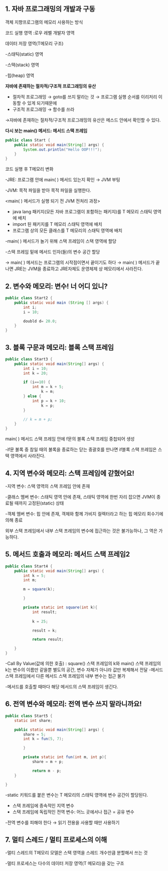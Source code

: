 ## 1. 자바 프로그래밍의 개발과 구동

객체 지향프로그램의 메모리 사용하는 방식

코드 실행 영역 :로우 레벨 개발자 영역

데이터 저장 영역(T메모리 구조)

-스태틱(static) 영역

-스택(stack) 영역

-힙(heap) 영역

**자바에 존재하는 절차적/구조적 프로그래밍의 유산**

- 절차적 프로그래밍 → goto를 쓰지 말라는 것 → 프로그램 실행 순서를 이리저리 이동할 수 있게 되기때문에
- 구조적 프로그래밍 → 함수를 쓰라

→자바에 존재하는 절차적/구조적 프로그래밍의 유산은 메스드 안에서 확인할 수 있다. 

**다시 보는 main() 메서드: 메서드 스택 프레임**

```java
public class Start {
	public static void main(String[] args) {
		System.out.println("Hello OOP!!!");
	}
}
```

코드 실행 후 T메모리 변화

-JRE:  프로그램 안에 main( ) 메서드 있는지 확인 → JVM 부팅 

-JVM: 목적 파일을 받아  목적 파일을 실행한다. 

<main( ) 메서드가 실행 되기 전 JVM 전처리 과정>

- java lang 패키지(모든 자바 프로그램이 포함하는 패키지)를 T 메모리 스태틱 영역에 배치
- import 된 패키지를 T 메모리 스태틱 영역에 배치
- 프로그램 상의 모든 클래스를 T 메모리의 스태틱 영역에 배치

-main( ) 메서드가 놀기 위해 스택 프레임이 스택 영역에 할당

-스택 프레임 밑에 메서드 인자(들)의 변수 공간 할당

→ main( ) 메서드는 프로그램의 시작점이면서 끝이기도 하다 → main( ) 메서드가 끝나면 JRE는 JVM을 종료하고 JRE자체도 운영체제 상 메모리에서 사라진다. 

## 2. 변수와 메모리: 변수! 너 어디 있니?

```java
public class Start2 {
	public static void main (String [] args) {
		int i;
		i = 10;

		doubld d= 20.0;
	}
}
```

## 3. 블록 구문과 메모리: 블록 스택 프레임

```java
public class Start3 {
	public static void main(String[] args) {
		int i = 10;
		int k = 20;

		if (i==10) {
			int m = k + 5;
				k = m;
		} else {
			int p = k + 10;
				k = p;
		}

		// k = m + p;
	}
}
```

main( ) 메서드 스택 프레임 안에 f문의 블록 스택 프레임 중첩되어 생성

-if문 불록 중 참일 때의 불록을 종료하는 닫는 중괄호를 만나면 if블록 스택 프레임은 스택 영역에서 사라진다.

## 4. 지역 변수와 메모리: 스택 프레임에 갇혔어요!

-지역 변수: 스택 영역의 스택 프레임 안에 존재

-클래스 멤버 변수: 스태틱 영역 안에 존재, 스태틱 영역에 한번 자리 잡으면 JVM이 종료될 때까지 고정된(static) 상태

-객체 멤버 변수: 힙 안에 존재, 객체와 함께 가비지 컬렉터라고 하는 힙 메모리 회수기에 의해 종료

외부 스택 프레임에서 내부 스택 프레임의 변수에 접근하는 것은 불가능하나, 그 역은 가능하다.

## 5. 메서드 호출과 메모리: 메서드 스택 프레임2

```java
public class Start4 {
	public static void main(String[] args) {
		int k = 5;
		int m;

		m = square(k);

		}

		private static int square(int k){
			int result;
			
			k = 25;

			result = k;

			return result;

	}
}
```

-Call By Value(값에 의한 호출) : square() 스택 프레임의 k와 main() 스택 프레임의 k는 변수의 이름만 같을뿐 별도의 공간, 변수 자체가 아니라 값만 복제해서 전달 
-메서드 스택 프레임에서 다른 메서드 스택 프레임의 내부 변수는 접근 불가

-메서드를 호출할 때마다 해당 메서드의 스택 프레임이 생긴다.

## 6. 전역 변수와 메모리: 전역 변수 쓰지 말라니까요!

```java
public class Start5 {
	static int share;

	public static void main(String[] args) {
		share = 5;
		int k = fun(5, 7);

		}

		private static int fun(int m, int p){
			share = m + p;

			return m - p;
	}

}
```

-static 키워드를 붙은 변수는 T 메모리의 스태틱 영역에 변수 공간이 할당된다.

- 스택 프레임에 종속적인 지역 변수
- 스택 프레임에 독립적인 전역 변수: 어느 곳에서나 접근 = 공유 변수

-전역 변수를 피해야 한다 → 읽기 전용을 사용할 때만 사용하기

## 7. 멀티 스레드 / 멀티 프로세스의 이해

-멀티 스레드의 T메모리 모델은 스택 영역을 스레드 개수만큼 분할해서 쓰는 것 

-멀티 프로세스는 다수의 데이터 저장 영역(T 메모리)을 갖는 구조
